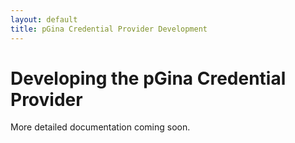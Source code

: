 ```yaml
---
layout: default
title: pGina Credential Provider Development
---
```


Developing the pGina Credential Provider
===================

More detailed documentation coming soon.

